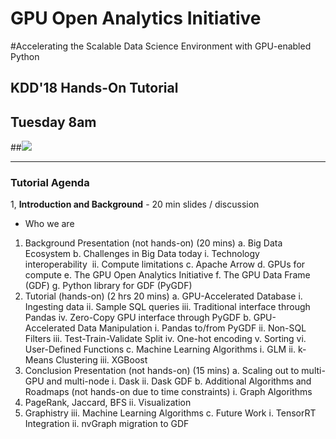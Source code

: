 # GPU Open Analytics Initiative
#Accelerating the Scalable Data Science Environment with GPU-enabled Python

## KDD'18 Hands-On Tutorial
## Tuesday 8am

##![](https://nvidianews.nvidia.com/media/sites/219/images/logo.png)


***
### Tutorial Agenda

1, **Introduction and Background**  - 20 min  slides / discussion

- Who we are




1. Background Presentation (not hands-on) (20 mins)
a. Big Data Ecosystem
b. Challenges in Big Data today
i. Technology interoperability 
ii. Compute limitations
c. Apache Arrow
d. GPUs for compute
e. The GPU Open Analytics Initiative
f. The GPU Data Frame (GDF)
g. Python library for GDF (PyGDF)
2. Tutorial (hands-on) (2 hrs 20 mins)
a. GPU-Accelerated Database
i. Ingesting data
ii. Sample SQL queries
iii. Traditional interface through Pandas
iv. Zero-Copy GPU interface through PyGDF
b. GPU-Accelerated Data Manipulation
i. Pandas to/from PyGDF
ii. Non-SQL Filters
iii. Test-Train-Validate Split
iv. One-hot encoding
v. Sorting
vi. User-Defined Functions
c. Machine Learning Algorithms
i. GLM
ii. k-Means Clustering
iii. XGBoost
3. Conclusion Presentation (not hands-on) (15 mins)
a. Scaling out to multi-GPU and multi-node
i. Dask
ii. Dask GDF
b. Additional Algorithms and Roadmaps (not hands-on due to time constraints)
i. Graph Algorithms
1. PageRank, Jaccard, BFS
ii. Visualization
1. Graphistry
iii. Machine Learning Algorithms
c. Future Work
i. TensorRT Integration
ii. nvGraph migration to GDF